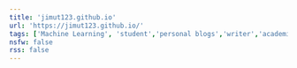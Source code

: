 ```yaml
---
title: 'jimut123.github.io'
url: 'https://jimut123.github.io/'
tags: ['Machine Learning', 'student','personal blogs','writer','academics']
nsfw: false
rss: false
---
```

